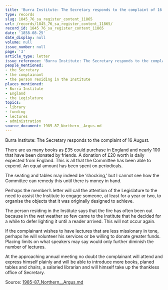 ```yaml
---
title: 'Burra Institute: The Secretary responds to the complaint of 16 August'
type: records
slug: 1845_76_sa_register_content_11865
url: /records/1845_76_sa_register_content_11865/
record_id: 1845_76_sa_register_content_11865
date: '1858-08-25'
date_display: null
volume: null
issue_number: null
page: '3'
article_type: letter
issue_reference: 'Burra Institute: The Secretary responds to the complaint of 16 August'
people_mentioned:
- the Secretary
- the complainant
- the person residing in the Institute
places_mentioned:
- Burra Institute
- England
- the Legislature
topics:
- library
- funding
- lectures
- administration
source_document: 1985-87_Northern__Argus.md
---
```


Burra Institute: The Secretary responds to the complaint of 16 August.

There are as many books as £35 could purchase in England and nearly 100 that have been donated by friends.  A donation of £20 worth is daily expected from England.  This is all that the Committee has been able to expend.  An equal amount has been spent on periodicals.

The seating and tables may indeed be ‘shocking,’ but I cannot see how the Committee can remedy this until there is money in hand.

Perhaps the member’s letter will call the attention of the Legislature to the need to assist the Institute to engage someone, at least for a year or two, to organise the objects that it was originally designed to achieve.

The person residing in the Institute says that the fire has often been out because in the wet weather so few came to the Institute that he decided for a while to defer lighting it until a reader arrived.  This will not occur again.

If the complainant wishes to have lectures that are less missionary in tone, perhaps he will volunteer his services or be willing to donate greater funds.  Placing limits on what speakers may say would only further diminish the number of lectures.

At the approaching annual meeting no doubt the complainant will attend and express himself plainly and will be able to introduce more books, planed tables and chairs, a salaried librarian and will himself take up the thankless office of Secretary.

Source: [1985-87_Northern__Argus.md](/downloads/markdown/1985-87_Northern__Argus.md)
